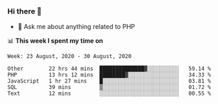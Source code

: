 ### Hi there 👋

<!--
**mustafaculban/mustafaculban** is a ✨ _special_ ✨ repository because its `README.md` (this file) appears on your GitHub profile.

Here are some ideas to get you started:

- 🌱 I’m currently learning ...
- 👯 I’m looking to collaborate on ...
- 🤔 I’m looking for help with ...
- 📫 How to reach me: ...
- 😄 Pronouns: ...
- ⚡ Fun fact: ...

-->
- 💬 Ask me about anything related to PHP


📊 **This week I spent my time on**
<!--START_SECTION:waka-->
```text
Week: 23 August, 2020 - 30 August, 2020

Other        22 hrs 44 mins  ██████████████▓░░░░░░░░░░   59.14 % 
PHP          13 hrs 12 mins  ████████▓░░░░░░░░░░░░░░░░   34.33 % 
JavaScript   1 hr 27 mins    █░░░░░░░░░░░░░░░░░░░░░░░░   03.81 % 
SQL          39 mins         ▒░░░░░░░░░░░░░░░░░░░░░░░░   01.72 % 
Text         12 mins         ░░░░░░░░░░░░░░░░░░░░░░░░░   00.55 % 
```
<!--END_SECTION:waka-->
